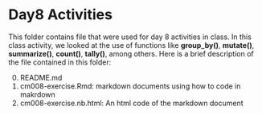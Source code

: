 # Day8 Activities

This folder contains file that were used for day 8 activities in class. In this class activity, we looked at the use of functions like **group_by()**, **mutate()**, **summarize()**, **count()**, **tally()**, among others. Here is a brief description of the file contained in this folder:

0. README.md
1. cm008-exercise.Rmd: markdown documents using how to code in makrdown
2. cm008-exercise.nb.html: An html code of the markdown document

